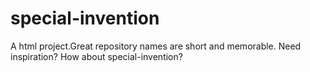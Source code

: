 # special-invention
A html project.Great repository names are short and memorable. Need inspiration? How about special-invention? 
